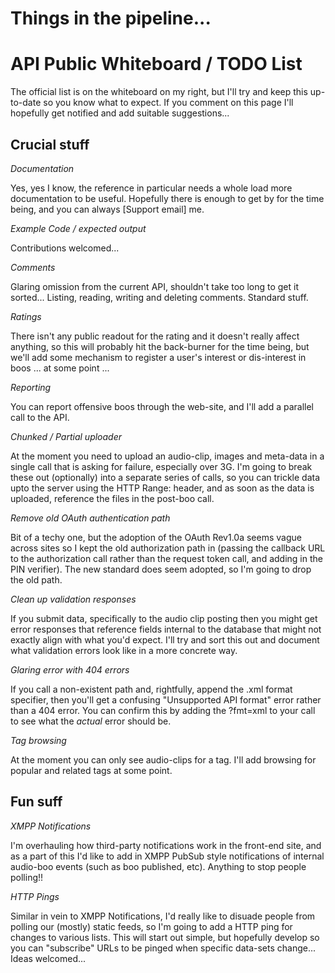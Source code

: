 # Things in the pipeline...

# API Public Whiteboard / TODO List #

The official list is on the whiteboard on my right, but I'll try and keep this up-to-date so you know what to expect. If you comment on this page I'll hopefully get notified and add suitable suggestions...

## Crucial stuff ##

*_Documentation_* 

  Yes, yes I know, the reference in particular needs a whole load more documentation to be useful. Hopefully there is enough to get by for the time being, and you can always [Support email] me.

*Example Code / expected output*

  Contributions welcomed...

*Comments*

  Glaring omission from the current API, shouldn't take too long to get it sorted... Listing,   reading, writing and deleting comments. Standard stuff.

*Ratings*

  There isn't any public readout for the rating and it doesn't really affect anything, so this will probably hit the back-burner for the time being, but we'll add some mechanism to register a user's interest or dis-interest in boos ... at some point ... 

*Reporting*

  You can report offensive boos through the web-site, and I'll add a parallel call to the API.

*Chunked / Partial uploader*

  At the moment you need to upload an audio-clip, images and meta-data in a single call that is asking for failure, especially over 3G. I'm going to break these out (optionally) into a separate series of calls, so you can trickle data upto the server using the HTTP Range: header, and as soon as the data is uploaded, reference the files in the post-boo call.

*Remove old OAuth authentication path*

  Bit of a techy one, but the adoption of the OAuth Rev1.0a seems vague across sites so I kept the old authorization path in (passing the callback URL to the authorization call rather than the request token call, and adding in the PIN verifier). The new standard does seem adopted, so I'm going to drop the old path.

*Clean up validation responses*

  If you submit data, specifically to the audio clip posting then you might get error responses that reference fields internal to the database that might not exactly align with what you'd expect. I'll try and sort this out and document what validation errors look like in a more concrete way.

*Glaring error with 404 errors*

  If you call a non-existent path and, rightfully, append the .xml format specifier, then you'll get a confusing "Unsupported API format" error rather than a 404 error. You can confirm this by adding the ?fmt=xml to your call to see what the _actual_ error should be.

*Tag browsing*

  At the moment you can only see audio-clips for a tag. I'll add browsing for popular and related tags at some point.

## Fun suff ##
*XMPP Notifications*

  I'm overhauling how third-party notifications work in the front-end site, and as a part of this I'd like to add in XMPP PubSub style notifications of internal audio-boo events (such as boo published, etc). Anything to stop people polling!!

*HTTP Pings*

  Similar in vein to XMPP Notifications, I'd really like to disuade people from polling our (mostly) static feeds, so I'm going to add a HTTP ping for changes to various lists. This will start out simple, but hopefully develop so you can "subscribe" URLs to be pinged when specific data-sets change... Ideas welcomed...